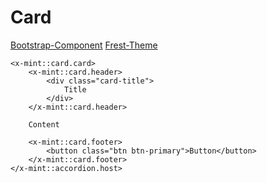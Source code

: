 # Card
[Bootstrap-Component](https://getbootstrap.com/docs/5.3/components/card/)
[Frest-Theme](https://demos.pixinvent.com/frest-html-admin-template/html/vertical-menu-template-bordered/cards-basic.html)

```bladehtml
<x-mint::card.card>
    <x-mint::card.header>
        <div class="card-title">
            Title
        </div>
    </x-mint::card.header>

    Content

    <x-mint::card.footer>
        <button class="btn btn-primary">Button</button>
    </x-mint::card.footer>
</x-mint::accordion.host>
```
